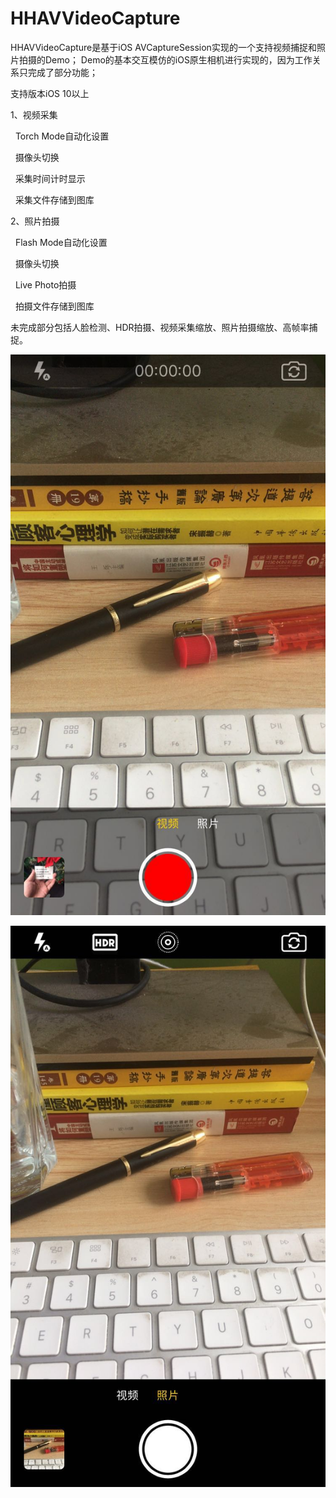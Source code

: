 # HHAVVideoCapture
HHAVVideoCapture是基于iOS AVCaptureSession实现的一个支持视频捕捉和照片拍摄的Demo；
Demo的基本交互模仿的iOS原生相机进行实现的，因为工作关系只完成了部分功能；

支持版本iOS 10以上

1、视频采集

   Torch Mode自动化设置
   
   摄像头切换
   
   采集时间计时显示
   
   采集文件存储到图库
   
   
2、照片拍摄

   Flash Mode自动化设置
   
   摄像头切换
   
   Live Photo拍摄
   
   拍摄文件存储到图库
   

未完成部分包括人脸检测、HDR拍摄、视频采集缩放、照片拍摄缩放、高帧率捕捉。


![视频采集](https://github.com/provswin/HHAVVideoCapture/blob/master/Images/WechatIMG4.jpeg)

![照片拍摄](https://github.com/provswin/HHAVVideoCapture/blob/master/Images/WechatIMG3.jpeg)
